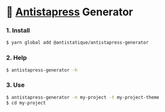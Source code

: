 # 🎰 [Antistapress](https://github.com/antistatique/antistapress) Generator

### 1. Install

````bash
$ yarn global add @antistatique/antistapress-generator
````

### 2. Help

````bash
$ antistapress-generator -h
````

### 3. Use

````bash
$ antistapress-generator -n my-project -t my-project-theme
$ cd my-project
````
